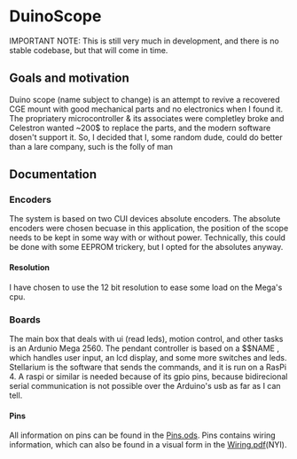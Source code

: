 # DuinoScope
IMPORTANT NOTE: This is still very much in development, and there is no stable codebase, but that will come in time.
## Goals and motivation
Duino scope (name subject to change) is an attempt to revive a recovered CGE mount with good mechanical parts and no electronics when I found it. 
The propriatery microcontroller & its associates were completley broke and Celestron wanted ~200$ to replace the parts, and the modern software dosen't support it. 
So, I decided that I, some random dude, could do better than a lare company, such is the folly of man
## Documentation
### Encoders
The system is based on two CUI devices absolute encoders. The absolute encoders were chosen becuase in this application, the position of the scope needs to be kept in some way with
or without power. Technically, this could be done with some EEPROM trickery, but I opted for the absolutes anyway. 
#### Resolution
I have chosen to use the 12 bit resolution to ease some load on the Mega's cpu. 
### Boards
The main box that deals with ui (read leds), motion control, and other tasks is an Ardunio Mega 2560. The pendant controller is based on a $$NAME , which handles user input, an lcd display, and some more switches and leds. Stellarium is the software that sends the commands, and it is run on a RasPi 4. A raspi or similar is needed because of its gpio pins, because bidirecional serial communication is not possible over the Arduino's usb as far as I can tell. 
#### Pins
All information on pins can be found in the [Pins.ods](Pins.ods). Pins contains wiring information, which can also be found in a visual form in the [Wiring.pdf](Wiring.pdf)(NYI). 
